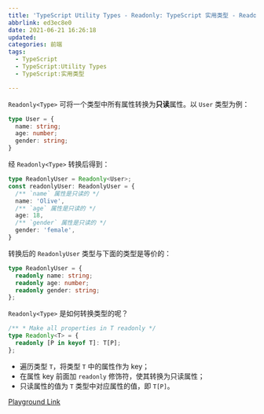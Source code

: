 ```yaml
---
title: 'TypeScript Utility Types - Readonly: TypeScript 实用类型 - Readonly'
abbrlink: ed3ec8e0
date: 2021-06-21 16:26:18
updated:
categories: 前端
tags:
  - TypeScript
  - TypeScript:Utility Types
  - TypeScript:实用类型

---
```


`Readonly<Type>` 可将一个类型中所有属性转换为**只读**属性。以 `User` 类型为例：

```typescript
type User = {
  name: string;
  age: number;
  gender: string;
}
```

<!-- more -->

经 `Readonly<Type>` 转换后得到：

```typescript
type ReadonlyUser = Readonly<User>;
const readonlyUser: ReadonlyUser = {
  /** `name` 属性是只读的 */
  name: 'Olive',
  /** `age` 属性是只读的 */
  age: 18,
  /** `gender` 属性是只读的 */
  gender: 'female',
}
```

转换后的 `ReadonlyUser` 类型与下面的类型是等价的：

```typescript
type ReadonlyUser = {
  readonly name: string;
  readonly age: number;
  readonly gender: string;
};
```

`Readonly<Type>` 是如何转换类型的呢？

```typescript
/** * Make all properties in T readonly */
type Readonly<T> = {
  readonly [P in keyof T]: T[P];
};
```

- 遍历类型 `T`，将类型 `T` 中的属性作为 key；
- 在属性 key 前面加 `readonly` 修饰符，使其转换为只读属性；
- 只读属性的值为 `T` 类型中对应属性的值，即 `T[P]`。

[Playground Link](https://www.typescriptlang.org/zh/play?#code/C4TwDgpgBAqgzhATlAvFA3gKCjqA7AQwFsIAuKOYRASzwHMBubXAus-AVyICMkncobPABMk5SjXpMAvpkyhIUAEoQCwgPZ4ANiHhJUy1Ru0gAPHsQA+JpgDGmylERHNOi+RVrXuhMjRYBAHoAKmCoAANCEnCoQD0dQHIDQHozQCvlQG-owBC3KGDA5hwo9gByAHktagA3CAKAGlyoELDw1ggYhJSMrJyBJvIARgAOGqDQiKFRRBaktMzs2tGxKAKAMwgiAi1KmtlMQMCoQFPowFmTQB15QFg5QGqIwEFFQA7owBh-wAO1QC45COcvEwsYwFo5bd3MyOJmuLxQBPumdADbxgCNjB6hNKhBKAIAZvs8XG9fJ90oABI0AkOYJQC-CW10giXsY3L4AHT5AwFABSBFsAGsCgwgA)

